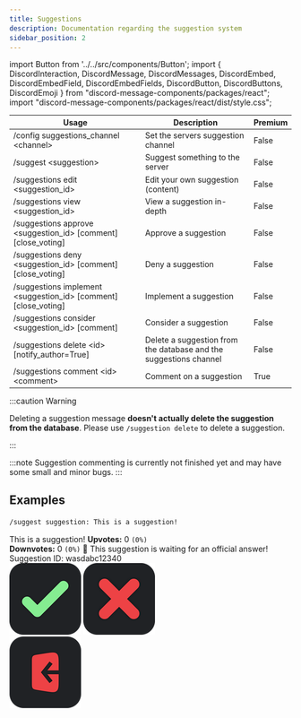 ```yaml
---
title: Suggestions
description: Documentation regarding the suggestion system
sidebar_position: 2
---
```


import Button from '../../src/components/Button';
import {
  DiscordInteraction,
  DiscordMessage,
  DiscordMessages,
  DiscordEmbed,
  DiscordEmbedField,
  DiscordEmbedFields,
  DiscordButton,
  DiscordButtons,
  DiscordEmoji
} from "discord-message-components/packages/react";
import "discord-message-components/packages/react/dist/style.css";


| Usage      | Description | Premium |
| ----------- | ----------- | ----------- | 
| <span className="mention">/config suggestions_channel &lt;channel&gt;</span>      | Set the servers suggestion channel       |   False        |
| <span className="mention">/suggest &lt;suggestion&gt;</span>    | Suggest something to the server        |     False        |
| <span className="mention">/suggestions edit &lt;suggestion_id&gt;</span>   | Edit your own suggestion (content)       |     False        |
| <span className="mention">/suggestions view &lt;suggestion_id&gt;</span>   | View a suggestion in-depth        |     False        |
| <span className="mention">/suggestions approve &lt;suggestion_id&gt; [comment] [close_voting]</span>    | Approve a suggestion        |     False        |
| <span className="mention">/suggestions deny &lt;suggestion_id&gt; [comment] [close_voting]</span>    | Deny a suggestion        |     False        |
| <span className="mention">/suggestions implement &lt;suggestion_id&gt; [comment] [close_voting]</span>    | Implement a suggestion        |     False        |
| <span className="mention">/suggestions consider &lt;suggestion_id&gt; [comment]</span>   | Consider a suggestion        |     False        |
| <span className="mention">/suggestions delete &lt;id&gt; [notify_author=True]</span>  | Delete a suggestion from the database and the suggestions channel | False |
| <span className="mention">/suggestions comment &lt;id&gt; &lt;comment&gt;</span>    | Comment on a suggestion        |     <premium>True</premium>        |

:::caution Warning

Deleting a suggestion message **doesn't actually delete the suggestion from the database**. Please use `/suggestion delete` to delete a suggestion.

:::

:::note
Suggestion commenting is currently not finished yet and may have some small and minor bugs.
:::

## Examples

```txt
/suggest suggestion: This is a suggestion!
```
<DiscordComponent>
    <DiscordMessage author="Docs Bot" avatar="blue" bot>
        <DiscordEmbed
        authorIcon="/img/logo.png"
        authorName="User#0000"
        thumbnail="/img/logo.png"
        borderColor="#5865F2"
        timestamp="12/24/2022"
        footerIcon="/img/logo.png"
        image="/img/banner-v3.png"
        >
        This is a suggestion!            
            <DiscordEmbedFields slot="fields" inline="true">
                <DiscordEmbedField fieldTitle="Votes">
                  <strong>Upvotes:</strong> 0 <code>(0%)</code>
                  <br/>
                  <strong>Downvotes:</strong> 0 <code>(0%)</code>
                </DiscordEmbedField>
                <DiscordEmbedField fieldTitle="Status">
                  📣 This suggestion is waiting for an official answer!
                </DiscordEmbedField>
            </DiscordEmbedFields>
            <span slot="footer">Suggestion ID: wasdabc12340</span>
        </DiscordEmbed>
      <div>
        <DiscordButtons>
          <DiscordButton type="success"><img src="/img/checkmark_emoji.png" className="emoji"/></DiscordButton>
          <DiscordButton type="danger"><img src="/img/xmark_emoji.png" className="emoji"/></DiscordButton>
        </DiscordButtons>
      </div>
      <div slot="actions">
        <DiscordButtons>
          <DiscordButton type="secondary"><img src="/img/leave_emoji.png" className="emoji"/></DiscordButton>
          <DiscordButton type="secondary" emoji="🔔"></DiscordButton>
        </DiscordButtons>
      </div>
    </DiscordMessage>
</DiscordComponent>